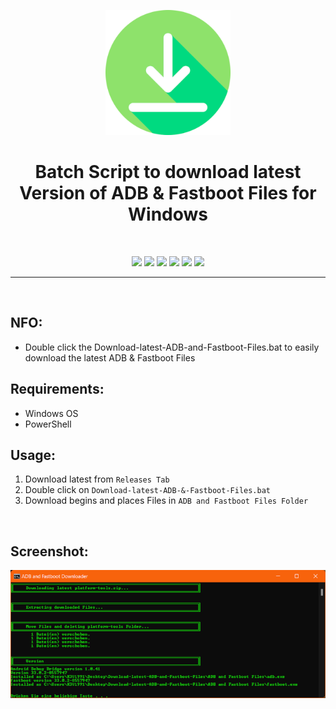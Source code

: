 <p align="center"><img src="https://github.com/K3V1991/Download-latest-ADB-and-Fastboot-Files/blob/main/Download.png" width="200"></a>
<h1 align="center"><b>Batch Script to download latest Version of ADB & Fastboot Files for Windows</b></h1>
<br />

<p align="center">
<img src="https://img.shields.io/github/v/release/K3V1991/Download-latest-ADB-and-Fastboot-Files?color=blueviolet&style=for-the-badge" /></a>
<img src="https://img.shields.io/github/downloads/K3V1991/Download-latest-ADB-and-Fastboot-Files/total?color=sucess&style=for-the-badge" /></a>
<a href="https://liberapay.com/K3V1991" alt="LiberaPay"><img src="https://img.shields.io/badge/Liberapay-F6C915?style=for-the-badge&logo=liberapay&logoColor=black" /></a>
<a href="https://ko-fi.com/k3v1991" alt="Ko-fi"><img src="https://img.shields.io/badge/Ko--fi-F16061?style=for-the-badge&logo=ko-fi&logoColor=white" /></a>
<a href="https://www.paypal.com/cgi-bin/webscr?cmd=_s-xclick&hosted_button_id=HW8B98TVDLKWA" alt="PayPal"><img src="https://img.shields.io/badge/PayPal-00457C?style=for-the-badge&logo=paypal&logoColor=white" /></a>
<a href="https://github.com/K3V1991/Donate-Crypto/blob/main/README.md" alt="Crypto"><img src="https://img.shields.io/badge/Bitcoin-000?style=for-the-badge&logo=bitcoin&logoColor=white" /></a>
</p>
<hr />
<br />

## NFO:
* Double click the Download-latest-ADB-and-Fastboot-Files.bat to easily download the latest ADB & Fastboot Files

## Requirements:
* Windows OS
* PowerShell

## Usage:
1. Download latest from ```Releases Tab```
2. Double click on ```Download-latest-ADB-&-Fastboot-Files.bat```
3. Download begins and places Files in ```ADB and Fastboot Files Folder```
<br />

## Screenshot:
<img src="https://github.com/K3V1991/Download-latest-ADB-and-Fastboot-Files/blob/main/ADB-Fastboot-Downloader.png"></a>
